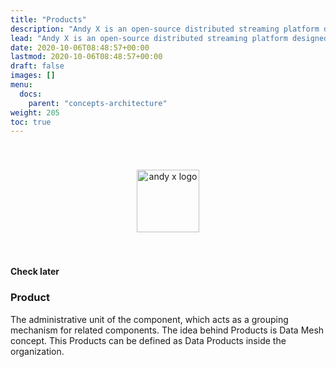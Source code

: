 ```yaml
---
title: "Products"
description: "Andy X is an open-source distributed streaming platform designed to deliver the best performance possible for high-performance data pipelines, streaming analytics, streaming between microservices and data integrations."
lead: "Andy X is an open-source distributed streaming platform designed to deliver the best performance possible for high-performance data pipelines, streaming analytics, streaming between microservices and data integrations."
date: 2020-10-06T08:48:57+00:00
lastmod: 2020-10-06T08:48:57+00:00
draft: false
images: []
menu:
  docs:
    parent: "concepts-architecture"
weight: 205
toc: true
---
```


<center><img src="~/../../../../../images/T1.png" style="height:100px; margin-top: 40px; margin-bottom: 40px" alt="andy x logo" align="middle"></center>

**Check later**


### Product
The administrative unit of the component, which acts as a grouping mechanism for related components. The idea behind Products is Data Mesh concept. This Products can be defined as Data Products inside the organization.